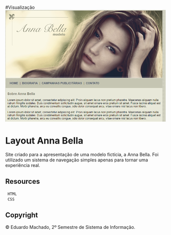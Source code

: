 #Visualização
![image](https://github.com/DevShy/LayoutAnnaBella/blob/main/anabella.png)

# Layout Anna Bella

Site criado para a apresentação de uma modelo fictícia, a Anna Bella. Foi utilizado um sistema de navegação simples apenas para tornar uma experiência real. 

## Resources

<summary> <code> HTML </code> </summary>
<code> CSS </code>


</details>

  

</details>



## Copyright

© Eduardo Machado, 2º Semestre de Sistema de Informação.
